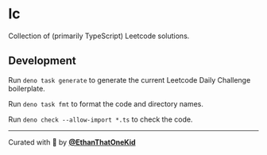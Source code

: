 # lc

Collection of (primarily TypeScript) Leetcode solutions.

## Development

Run `deno task generate` to generate the current Leetcode Daily Challenge
boilerplate.

Run `deno task fmt` to format the code and directory names.

Run `deno check --allow-import *.ts` to check the code.

---

Curated with 💖 by [**@EthanThatOneKid**](https://etok.codes/)
